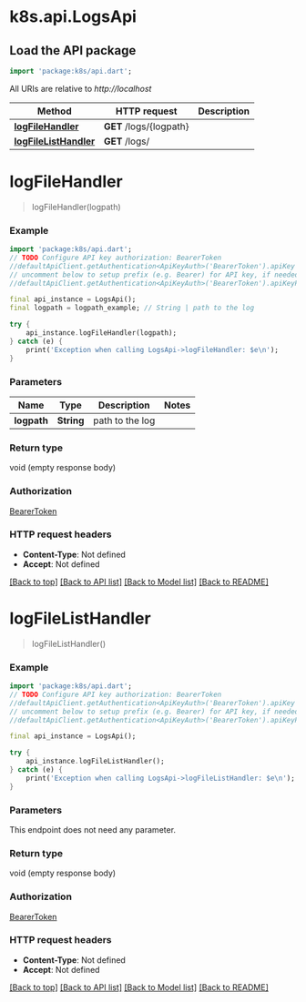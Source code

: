# k8s.api.LogsApi

## Load the API package
```dart
import 'package:k8s/api.dart';
```

All URIs are relative to *http://localhost*

Method | HTTP request | Description
------------- | ------------- | -------------
[**logFileHandler**](LogsApi.md#logfilehandler) | **GET** /logs/{logpath} | 
[**logFileListHandler**](LogsApi.md#logfilelisthandler) | **GET** /logs/ | 


# **logFileHandler**
> logFileHandler(logpath)



### Example
```dart
import 'package:k8s/api.dart';
// TODO Configure API key authorization: BearerToken
//defaultApiClient.getAuthentication<ApiKeyAuth>('BearerToken').apiKey = 'YOUR_API_KEY';
// uncomment below to setup prefix (e.g. Bearer) for API key, if needed
//defaultApiClient.getAuthentication<ApiKeyAuth>('BearerToken').apiKeyPrefix = 'Bearer';

final api_instance = LogsApi();
final logpath = logpath_example; // String | path to the log

try {
    api_instance.logFileHandler(logpath);
} catch (e) {
    print('Exception when calling LogsApi->logFileHandler: $e\n');
}
```

### Parameters

Name | Type | Description  | Notes
------------- | ------------- | ------------- | -------------
 **logpath** | **String**| path to the log | 

### Return type

void (empty response body)

### Authorization

[BearerToken](../README.md#BearerToken)

### HTTP request headers

 - **Content-Type**: Not defined
 - **Accept**: Not defined

[[Back to top]](#) [[Back to API list]](../README.md#documentation-for-api-endpoints) [[Back to Model list]](../README.md#documentation-for-models) [[Back to README]](../README.md)

# **logFileListHandler**
> logFileListHandler()



### Example
```dart
import 'package:k8s/api.dart';
// TODO Configure API key authorization: BearerToken
//defaultApiClient.getAuthentication<ApiKeyAuth>('BearerToken').apiKey = 'YOUR_API_KEY';
// uncomment below to setup prefix (e.g. Bearer) for API key, if needed
//defaultApiClient.getAuthentication<ApiKeyAuth>('BearerToken').apiKeyPrefix = 'Bearer';

final api_instance = LogsApi();

try {
    api_instance.logFileListHandler();
} catch (e) {
    print('Exception when calling LogsApi->logFileListHandler: $e\n');
}
```

### Parameters
This endpoint does not need any parameter.

### Return type

void (empty response body)

### Authorization

[BearerToken](../README.md#BearerToken)

### HTTP request headers

 - **Content-Type**: Not defined
 - **Accept**: Not defined

[[Back to top]](#) [[Back to API list]](../README.md#documentation-for-api-endpoints) [[Back to Model list]](../README.md#documentation-for-models) [[Back to README]](../README.md)


